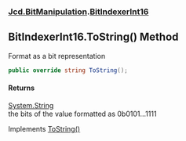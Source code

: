 ### [Jcd.BitManipulation](Jcd_BitManipulation.md 'Jcd.BitManipulation').[BitIndexerInt16](Jcd_BitManipulation_BitIndexerInt16.md 'Jcd.BitManipulation.BitIndexerInt16')
## BitIndexerInt16.ToString() Method
Format as a bit representation  
```csharp
public override string ToString();
```
#### Returns
[System.String](https://docs.microsoft.com/en-us/dotnet/api/System.String 'System.String')  
the bits of the value formatted as 0b0101...1111

Implements [ToString()](Jcd_BitManipulation_IBitIndexer_ToString().md 'Jcd.BitManipulation.IBitIndexer.ToString()')  
